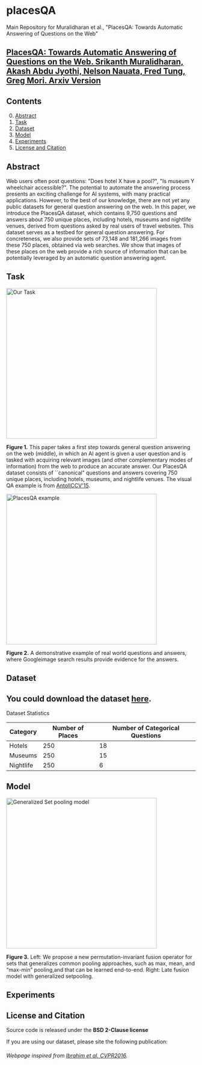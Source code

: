 # placesQA
Main Repository for Muralidharan et al., "PlacesQA: Towards Automatic Answering of Questions on the Web"

## [PlacesQA: Towards Automatic Answering of Questions on the Web. Srikanth Muralidharan, Akash Abdu Jyothi, Nelson Nauata, Fred Tung, Greg Mori. Arxiv Version](https://www.arxiv.org/)

## Contents
0. [Abstract](abstract)
0. [Task](#task)
0. [Dataset](#dataset)
0. [Model](#model)
0. [Experiments](#experiments)
0. [License and Citation](#license-and-citation)

## Abstract

Web users often post questions: "Does hotel X have a pool?", "Is museum Y wheelchair accessible?". The potential to automate the answering process presents an exciting challenge for AI systems, with many practical applications. However, to the best of our knowledge, there are not yet any public datasets for general question answering on the web. In this paper, we introduce the PlacesQA dataset, which contains 9,750 questions and answers about 750 unique places, including hotels, museums and nightlife venues, derived from questions asked by real users of travel websites.  This dataset serves as a testbed for general question answering.  For concreteness, we also provide sets of 73,148 and 181,266 images from these 750 places, obtained via web searches.  We show that images of these places on the web provide a rich source of information that can be potentially leveraged by an automatic question answering agent.

## Task

<img src="https://github.com/sri3705/placesQA/blob/master/images/qa_pull.jpg" alt="Our Task" height="400" >

**Figure 1.** This paper takes a first step towards general question answering on the web (middle), in which an AI agent is given a user question and is tasked
with acquiring relevant images (and other complementary modes of information) from the web to produce an accurate answer. Our PlacesQA dataset consists of
``canonical" questions and answers covering 750 unique places, including hotels, museums, and nightlife venues. The visual QA example is from
[AntolICCV'15](https://arxiv.org/pdf/1505.00468v6.pdf).

<img src="https://github.com/sri3705/placesQA/blob/master/images/QAexample.jpg" alt="PlacesQA example" height="400" >

**Figure 2.** A demonstrative example of real world questions and answers, where Googleimage search results provide evidence for the answers.

## Dataset

## You could download the dataset [here](https://arxiv.org).

Dataset Statistics

|Category|Number of Places|Number of Categorical Questions|
|---|---|---|
|Hotels|250|18|
|Museums|250|15|
|Nightlife|250|6|

## Model

<img src="https://github.com/sri3705/placesQA/blob/master/images/qa_model.png" alt="Generalized Set pooling model" height="400" >

**Figure 3.** Left:  We  propose a new permutation-invariant fusion operator for sets that generalizes common pooling approaches, such as max, mean, and
“max-min” pooling,and that can be learned end-to-end. Right: Late fusion model with generalized setpooling.

## Experiments

## License and Citation

Source code is released under the **BSD 2-Clause license**

If you are using our dataset, please site the following publication:

###### Webpage inspired from [Ibrahim et al. CVPR2016](https://github.com/mostafa-saad/deep-activity-rec).
